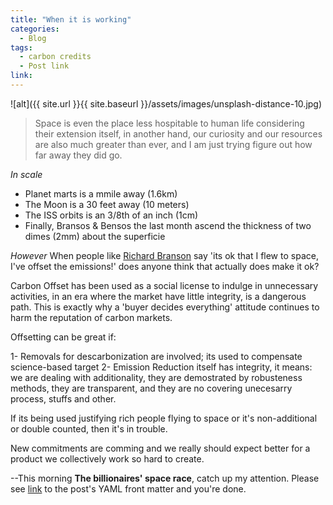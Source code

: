 ```yaml
---
title: "When it is working"
categories:
  - Blog
tags:
  - carbon credits
  - Post link
link: 
---
```

![alt]({{ site.url }}{{ site.baseurl }}/assets/images/unsplash-distance-10.jpg)

> Space is even the place less hospitable to human life considering their extension itself, in another hand, our curiosity and our resources are also much greater than ever, and I am just trying figure out how far away they did go.

*In scale*  
- Planet marts is a mmile away (1.6km)  
- The Moon is a 30 feet away (10 meters)  
- The ISS orbits is an 3/8th of an inch (1cm)  
- Finally, Bransos & Bensos the last month ascend the thickness of two dimes (2mm) about the superficie

*However*
When people like [Richard Branson]() say 'its ok that I flew to space, I've offset the emissions!' does anyone think that actually does make it ok?

Carbon Offset has been used as a social license to indulge in unnecessary activities, in an era where the market have little integrity, is a dangerous path. This is exactly why a 'buyer decides everything' attitude continues to harm the reputation of carbon markets.

Offsetting can be great if:

1- Removals for descarbonization are involved;  its used to compensate science-based target
2- Emission Reduction itself has integrity, it means: we are dealing with additionality, they are demostrated by robusteness methods, they are transparent, and they are no covering unecesarry process, stuffs and other.


If its being used  justifying rich people flying to space or it's non-additional or double counted, then it's in trouble. 

New commitments are comming and we really should expect better for a product we collectively work so hard to create.

--This morning **The billionaires' space race**, catch up my attention. Please see [link](https://www.washingtonpost.com/opinions/2021/07/13/billionaires-space-race-benefits-rest-us-really/) to the post's YAML front matter and you're done.

